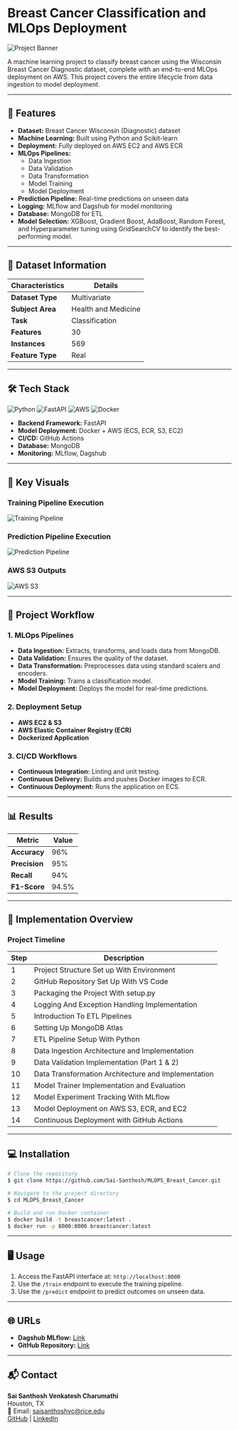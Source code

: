 # Breast Cancer Classification and MLOps Deployment

![Project Banner](https://via.placeholder.com/1200x300.png?text=Breast+Cancer+Classification+and+MLOps+Deployment)

A machine learning project to classify breast cancer using the Wisconsin Breast Cancer Diagnostic dataset, complete with an end-to-end MLOps deployment on AWS. This project covers the entire lifecycle from data ingestion to model deployment.

---

## 🚀 Features

- **Dataset:** Breast Cancer Wisconsin (Diagnostic) dataset
- **Machine Learning:** Built using Python and Scikit-learn
- **Deployment:** Fully deployed on AWS EC2 and AWS ECR
- **MLOps Pipelines:**
  - Data Ingestion
  - Data Validation
  - Data Transformation
  - Model Training
  - Model Deployment
- **Prediction Pipeline:** Real-time predictions on unseen data
- **Logging:** MLflow and Dagshub for model monitoring
- **Database:** MongoDB for ETL
- **Model Selection:** XGBoost, Gradient Boost, AdaBoost, Random Forest, and Hyperparameter tuning using GridSearchCV to identify the best-performing model.

---

## 📂 Dataset Information

| **Characteristics** | **Details** |
|----------------------|-------------|
| **Dataset Type**     | Multivariate |
| **Subject Area**     | Health and Medicine |
| **Task**             | Classification |
| **Features**         | 30 |
| **Instances**        | 569 |
| **Feature Type**     | Real |

---

## 🛠️ Tech Stack

![Python](https://img.shields.io/badge/Python-3.10-blue?logo=python&logoColor=white) ![FastAPI](https://img.shields.io/badge/FastAPI-Framework-green?logo=fastapi&logoColor=white) ![AWS](https://img.shields.io/badge/AWS-Services-orange?logo=amazonaws&logoColor=white) ![Docker](https://img.shields.io/badge/Docker-Containers-blue?logo=docker&logoColor=white)

- **Backend Framework:** FastAPI
- **Model Deployment:** Docker + AWS (ECS, ECR, S3, EC2)
- **CI/CD:** GitHub Actions
- **Database:** MongoDB
- **Monitoring:** MLflow, Dagshub

---

## 🌟 Key Visuals

### **Training Pipeline Execution**
![Training Pipeline](https://via.placeholder.com/1200x600.png?text=Training+Pipeline+Execution)

### **Prediction Pipeline Execution**
![Prediction Pipeline](https://via.placeholder.com/1200x600.png?text=Prediction+Pipeline+Execution)

### **AWS S3 Outputs**
![AWS S3](https://via.placeholder.com/1200x600.png?text=AWS+S3+Outputs)

---

## 📜 Project Workflow

### **1. MLOps Pipelines**
- **Data Ingestion:** Extracts, transforms, and loads data from MongoDB.
- **Data Validation:** Ensures the quality of the dataset.
- **Data Transformation:** Preprocesses data using standard scalers and encoders.
- **Model Training:** Trains a classification model.
- **Model Deployment:** Deploys the model for real-time predictions.

### **2. Deployment Setup**
- **AWS EC2 & S3**
- **AWS Elastic Container Registry (ECR)**
- **Dockerized Application**

### **3. CI/CD Workflows**
- **Continuous Integration:** Linting and unit testing.
- **Continuous Delivery:** Builds and pushes Docker images to ECR.
- **Continuous Deployment:** Runs the application on ECS.

---

## 📊 Results

| Metric        | Value   |
|---------------|---------|
| **Accuracy**  | 96%     |
| **Precision** | 95%     |
| **Recall**    | 94%     |
| **F1-Score**  | 94.5%   |

---

## 📜 Implementation Overview

### **Project Timeline**

| Step | Description |
|------|-------------|
| 1    | Project Structure Set up With Environment |
| 2    | GitHub Repository Set Up With VS Code |
| 3    | Packaging the Project With setup.py |
| 4    | Logging And Exception Handling Implementation |
| 5    | Introduction To ETL Pipelines |
| 6    | Setting Up MongoDB Atlas |
| 7    | ETL Pipeline Setup With Python |
| 8    | Data Ingestion Architecture and Implementation |
| 9    | Data Validation Implementation (Part 1 & 2) |
| 10   | Data Transformation Architecture and Implementation |
| 11   | Model Trainer Implementation and Evaluation |
| 12   | Model Experiment Tracking With MLflow |
| 13   | Model Deployment on AWS S3, ECR, and EC2 |
| 14   | Continuous Deployment with GitHub Actions |

---

## 💻 Installation

```bash
# Clone the repository
$ git clone https://github.com/Sai-Santhosh/MLOPS_Breast_Cancer.git

# Navigate to the project directory
$ cd MLOPS_Breast_Cancer

# Build and run Docker container
$ docker build -t breastcancer:latest .
$ docker run -p 8000:8000 breastcancer:latest
```

---

## 🖥️ Usage

1. Access the FastAPI interface at: `http://localhost:8000`
2. Use the `/train` endpoint to execute the training pipeline.
3. Use the `/predict` endpoint to predict outcomes on unseen data.

---

## 🌐 URLs

- **Dagshub MLflow:** [Link](https://dagshub.com/Sai-Santhosh/MLOPS_Breast_Cancer)
- **GitHub Repository:** [Link](https://github.com/Sai-Santhosh/MLOPS_Breast_Cancer)

---

## 📬 Contact

**Sai Santhosh Venkatesh Charumathi**  
Houston, TX  
📧 Email: saisanthoshvc@rice.edu  
[GitHub](https://github.com/Sai-Santhosh) | [LinkedIn](https://linkedin.com/in/sai-santhosh)
